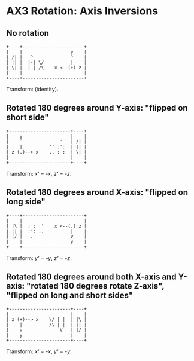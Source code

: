 # AX3 Rotation: Axis Inversions


## No rotation

```
+----+-----------------------+
|    |                  y    |
| /| |   ^              ^    |
| || |  |-| \/          |    |
| \| |  | | /\    x <--(+) z |
|    |                       |
+----+-----------------------+
```

Transform: (identity).


## Rotated 180 degrees around Y-axis: "flipped on short side"

```
+-----------------------+----+
|    y                  |    |
|    ^              '   | /| |
|    |          '' :':  | || |
| z (.)--> x    .. : :  | \| |
|                       |    |
+-----------------------+----+
```

Transform: *x'* = -*x*, *z'* = -*z*.


## Rotated 180 degrees around X-axis: "flipped on long side"

```
+----+-----------------------+
|    |                       |
| |\ |  : : ''    x <--(.) z |
| || |  :': ..          |    |
| |/ |   .              v    |
|    |                  y    |
+----+-----------------------+
```

Transform: *y'* = -*y*, *z'* = -*z*.



## Rotated 180 degrees around both X-axis and Y-axis: "rotated 180 degrees rotate Z-axis", "flipped on long and short sides"

```
+-----------------------+----+
|                       |    |
| z (+)--> x    \/ | |  | |\ |
|    |          /\ |-|  | || |
|    v              V   | |/ |
|    y                  |    |
+-----------------------+----+
```

Transform: *x'* = -*x*, *y'* = -*y*.

